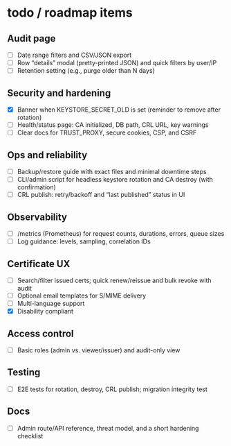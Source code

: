 # todo / roadmap items

## Audit page

- [ ] Date range filters and CSV/JSON export
- [ ] Row “details” modal (pretty-printed JSON) and quick filters by user/IP
- [ ] Retention setting (e.g., purge older than N days)

## Security and hardening

- [x] Banner when KEYSTORE_SECRET_OLD is set (reminder to remove after rotation)
- [ ] Health/status page: CA initialized, DB path, CRL URL, key warnings
- [ ] Clear docs for TRUST_PROXY, secure cookies, CSP, and CSRF

## Ops and reliability

- [ ] Backup/restore guide with exact files and minimal downtime steps
- [ ] CLI/admin script for headless keystore rotation and CA destroy (with confirmation)
- [ ] CRL publish: retry/backoff and “last published” status in UI

## Observability

- [ ] /metrics (Prometheus) for request counts, durations, errors, queue sizes
- [ ] Log guidance: levels, sampling, correlation IDs

## Certificate UX

- [ ] Search/filter issued certs; quick renew/reissue and bulk revoke with audit
- [ ] Optional email templates for S/MIME delivery
- [ ] Multi-language support
- [x] Disability compliant

## Access control

- [ ] Basic roles (admin vs. viewer/issuer) and audit-only view

## Testing

- [ ] E2E tests for rotation, destroy, CRL publish; migration integrity test

## Docs

- [ ] Admin route/API reference, threat model, and a short hardening checklist